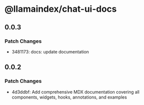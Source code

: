 # @llamaindex/chat-ui-docs

## 0.0.3

### Patch Changes

- 3481173: docs: update documentation

## 0.0.2

### Patch Changes

- 4d3ddbf: Add comprehensive MDX documentation covering all components, widgets, hooks, annotations, and examples
